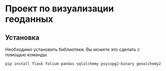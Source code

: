 # Проект по визуализации геоданных

## Установка

Необходимо установить библиотеки. Вы можете это сделать с помощью команды:

```bash
pip install flask folium pandas sqlalchemy psycopg2-binary geoalchemy2 geopandas
```
